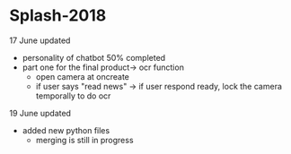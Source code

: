 # Splash-2018

17 June updated
-   personality of chatbot 50% completed
-   part one for the final product-> ocr function
    -   open camera at oncreate
    -   if user says "read news"
        -> if user respond ready, lock the camera temporally to do ocr 

19 June updated
- added new python files
    - merging is still in progress
